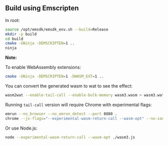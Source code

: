 ## Build using Emscripten

In root:

```sh
source /opt/emsdk/emsdk_env.sh --build=Release
mkdir -p build
cd build
cmake -GNinja -DEMSCRIPTEN=1 ..
ninja
```

**Note:**

To enable WebAssembly extensions:
```sh
cmake -GNinja -DEMSCRIPTEN=1 -DWASM_EXT=1 ..
```

You can convert the generated wasm to wat to see the effect:
```sh
wasm2wat --enable-tail-call --enable-bulk-memory wasm3.wasm > wasm3.wat
```

Running `tail-call` version will require Chrome with experimental flags:
```sh
emrun --no_browser --no_emrun_detect --port 8080 .
chrome --js-flags="--experimental-wasm-return-call --wasm-opt" --no-sandbox http://localhost:8080/wasm3.html
```

Or use Node.js:
```sh
node --experimental-wasm-return-call --wasm-opt ./wasm3.js
```

